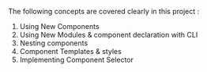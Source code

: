 The following concepts are covered clearly in this project :

1) Using New Components
2) Using New Modules & component declaration with CLI
3) Nesting components
4) Component Templates & styles
5) Implementing Component Selector